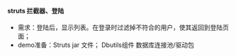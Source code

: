 #### struts 拦截器、登陆  
* 需求：登陆后，显示列表。在登录时过滤掉不符合的用户，使其返回到登陆页面；  
* demo准备：Struts jar 文件； Dbutils组件 数据库连接池/驱动包  

